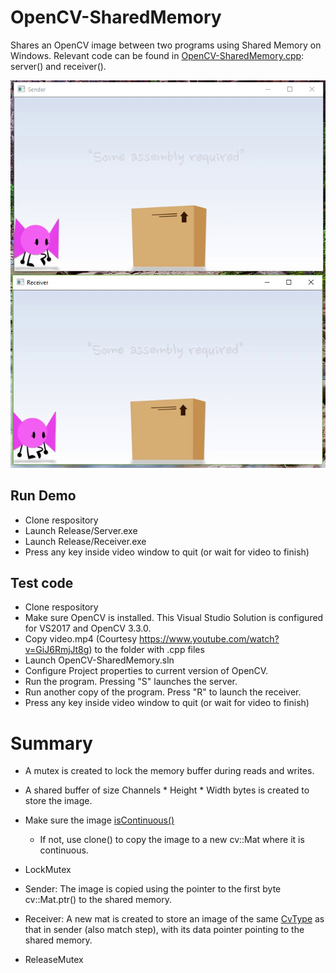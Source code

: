 # OpenCV-SharedMemory

  Shares an OpenCV image between two programs using Shared Memory on Windows.
  Relevant code can be found in [OpenCV-SharedMemory.cpp](OpenCV-SharedMemory/OpenCV-SharedMemory.cpp): server() and receiver().

  ![ScreenShot](Screenshot.PNG)

## Run Demo
  - Clone respository
  - Launch Release/Server.exe
  - Launch Release/Receiver.exe
  - Press any key inside video window to quit (or wait for video to finish)

## Test code
  - Clone respository
  - Make sure OpenCV is installed. This Visual Studio Solution is configured for VS2017 and OpenCV 3.3.0.
  - Copy video.mp4 (Courtesy https://www.youtube.com/watch?v=GiJ6RmjJt8g) to the folder with .cpp files
  - Launch OpenCV-SharedMemory.sln
  - Configure Project properties to current version of OpenCV.
  - Run the program. Pressing "S" launches the server.
  - Run another copy of the program. Press "R" to launch the receiver.
  - Press any key inside video window to quit (or wait for video to finish)

# Summary
  - A mutex is created to lock the memory buffer during reads and writes.
  - A shared buffer of size Channels * Height * Width bytes is created to store the image.
  - Make sure the image [isContinuous()](https://docs.opencv.org/2.4/modules/core/doc/basic_structures.html#bool%20Mat::isContinuous()%20const)
    - If not, use clone() to copy the image to a new cv::Mat where it is continuous. 

  - LockMutex  
  - Sender: The image is copied using the pointer to the first byte cv::Mat.ptr() to the shared memory.  
  - Receiver: A new mat is created to store an image of the same [CvType](https://docs.opencv.org/java/2.4.9/org/opencv/core/CvType.html#CV_16S) as that in sender (also match step), with its data pointer pointing to the shared memory.  
  - ReleaseMutex 

